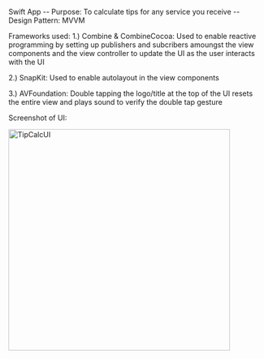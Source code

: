 Swift App
-- Purpose: To calculate tips for any service you receive 
-- Design Pattern: MVVM

Frameworks used:
  1.) Combine & CombineCocoa:
        Used to enable reactive programming by setting up publishers and subcribers 
        amoungst the view components and the view controller to update the UI as the 
        user interacts with the UI 
  
  2.) SnapKit:
        Used to enable autolayout in the view components 

  3.) AVFoundation:
        Double tapping the logo/title at the top of the UI resets 
        the entire view and plays sound to verify the double tap gesture

  Screenshot of UI: 

  <img width="436" alt="TipCalcUI" src="https://github.com/TreyBrowder/TipMyService/assets/26770809/2371b217-7747-43f1-b637-eeedd3f4e3cd">
